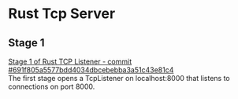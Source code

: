 # Rust Tcp Server

## Stage 1
[Stage 1 of Rust TCP Listener - commit #691f805a5577bdd4034dbcebebba3a51c43e81c4 ](https://github.com/iostate/rust-tcp-stream-server/commit/691f805a5577bdd4034dbcebebba3a51c43e81c4)
<br>
The first stage opens a TcpListener on localhost:8000 that listens to connections on port 8000. 
